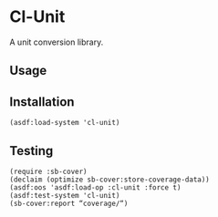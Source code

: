 # Cl-Unit

A unit conversion library.

## Usage

## Installation

    (asdf:load-system 'cl-unit)
    
## Testing

    (require :sb-cover)
    (declaim (optimize sb-cover:store-coverage-data))
    (asdf:oos 'asdf:load-op :cl-unit :force t)
    (asdf:test-system 'cl-unit)
    (sb-cover:report “coverage/“)
